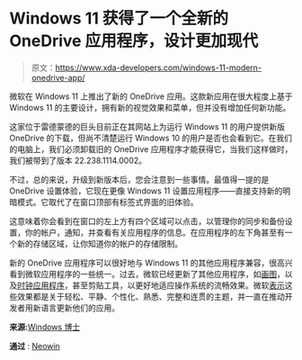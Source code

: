 # Windows 11 获得了一个全新的 OneDrive 应用程序，设计更加现代

> 原文：<https://www.xda-developers.com/windows-11-modern-onedrive-app/>

微软在 Windows 11 上推出了新的 OneDrive 应用。这款新应用在很大程度上基于 Windows 11 的主要设计，拥有新的视觉效果和菜单，但并没有增加任何新功能。

这家位于雷德蒙德的巨头目前正在其网站上为运行 Windows 11 的用户提供新版 OneDrive 的下载，但尚不清楚运行 Windows 10 的用户是否也会看到它。在我们的电脑上，我们必须卸载旧的 OneDrive 应用程序才能获得它，当我们这样做时，我们被带到了版本 22.238.1114.0002。

不过，总的来说，升级到新版本后，您会注意到一些事情。最值得一提的是 OneDrive 设置体验，它现在更像 Windows 11 设置应用程序——直接支持新的明暗模式。它取代了在窗口顶部有标签式界面的旧体验。

这意味着你会看到在窗口的左上方有四个区域可以点击，以管理你的同步和备份设置，你的帐户，通知，并查看有关应用程序的信息。在应用程序的左下角甚至有一个新的存储区域，让你知道你的帐户的存储限制。

新的 OneDrive 应用程序可以很好地与 Windows 11 的其他应用程序兼容，很高兴看到微软应用程序的一些统一。过去，微软已经更新了其他应用程序，如[画图](https://www.xda-developers.com/microsofts-new-paint-app-for-windows-11-is-now-rolling-out-to-insiders/)，以及[时钟应用程序](https://www.xda-developers.com/microsoft-rolls-out-new-clock-app-focus-sessions/)，甚至剪贴工具，以更好地适应操作系统的流畅效果。微软[表示](https://learn.microsoft.com/en-us/windows/apps/design/signature-experiences/design-principles)这些效果都是关于轻松、平静、个性化、熟悉、完整和连贯的主题，并一直在推动开发者用新语言更新他们的应用。

**来源:**[Windows 博士](https://www.drwindows.de/news/onedrive-einstellungen-im-modernen-design-jetzt-fuer-alle)

**通过** : [Neowin](https://www.neowin.net/news/microsoft-is-rolling-out-the-redesigned-onedrive-app-for-windows-11/)